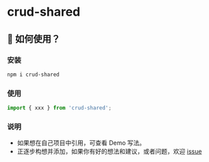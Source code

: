 # crud-shared

## 📍 如何使用？

### 安装

```bash
npm i crud-shared
```

### 使用

```js
import { xxx } from 'crud-shared';
```

### 说明

- 如果想在自己项目中引用，可查看 Demo 写法。
- 正逐步构想并添加，如果你有好的想法和建议，或者问题，欢迎 [issue](https://github.com/weeeiSir/crud-shared.git/issues)
